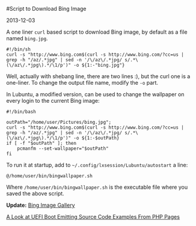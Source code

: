 #Script to Download Bing Image

2013-12-03

<!--- tags: linux photo -->

A one liner `curl` based script to download Bing image, by default as a file named `bing.jpg`.

```
#!/bin/sh
curl -s "http://www.bing.com$(curl -s http://www.bing.com/?cc=us | grep -h "/az/.*jpg" | sed -n '/\/az\/.*jpg/ s/.*\(\/az\/.*jpg\).*/\1/p')" -o ${1:-"bing.jpg"}
```
Well, actually with shebang line, there are two lines :), but the curl one is a one-liner. To change the output file name, modify the `-o` part.

In Lubuntu, a modified version, can be used to change the wallpaper on every login to the current Bing image:
```
#!/bin/bash

outPath="/home/user/Pictures/bing.jpg";
curl -s "http://www.bing.com$(curl -s http://www.bing.com/?cc=us | grep -h "/az/.*jpg" | sed -n '/\/az\/.*jpg/ s/.*\(\/az\/.*jpg\).*/\1/p')" -o ${1:-$outPath}
if [ -f "$outPath" ]; then
	pcmanfm --set-wallpaper="$outPath"
fi
```

To run it at startup, add to `~/.config/lxsession/Lubuntu/autostart` a line:
```
@/home/user/bin/bingwallpaper.sh
```
Where `/home/user/bin/bingwallpaper.sh` is the executable file where you saved the above script.

**Update:** [Bing Image Gallery](http://www.bing.com/gallery/)

<ins class='nfooter'><a rel='prev' id='fprev' href='#blog/2013/2013-12-27-A-Look-at-UEFI-Boot.md'>A Look at UEFI Boot</a> <a rel='next' id='fnext' href='#blog/2013/2013-12-01-Emitting-Source-Code-Examples-From-PHP-Pages.md'>Emitting Source Code Examples From PHP Pages</a></ins>
